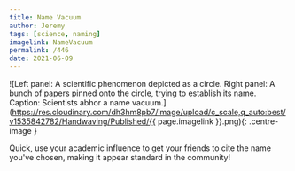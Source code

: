 ```yaml
---
title: Name Vacuum
author: Jeremy
tags: [science, naming]
imagelink: NameVacuum
permalink: /446
date: 2021-06-09
---
```


![Left panel: A scientific phenomenon depicted as a circle. Right panel: A bunch of papers pinned onto the circle, trying to establish its name. Caption: Scientists abhor a name vacuum.](https://res.cloudinary.com/dh3hm8pb7/image/upload/c_scale,q_auto:best/v1535842782/Handwaving/Published/{{ page.imagelink }}.png){: .centre-image }

Quick, use your academic influence to get your friends to cite the name you've chosen, making it appear standard in the community!
